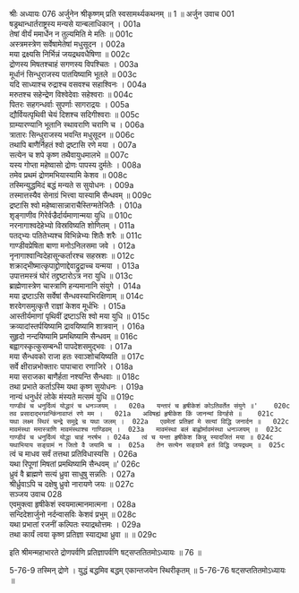 श्रीः
अध्यायः 076
अर्जुनेन श्रीकृष्णम् प्रति स्वसामर्थ्यकथनम् ॥ 1 ॥
अर्जुन उवाच 	001  
षड्रथान्धार्तराष्ट्रस्य मन्यसे यान्बलाधिकान् ।	001a  
तेषां वीर्यं ममार्धेन न तुल्यमिति मे मतिः ॥	001c  
अस्त्रमस्त्रेण सर्वेषामेतेषां मधुसूदन ।	002a  
मया द्रक्ष्यसि निर्भिन्नं जयद्रथवधैषिणा ॥	002c  
द्रोणस्य मिषतश्चाहं सगणस्य विपश्चितः ।	003a  
मूर्धानं सिन्धुराजस्य पातयिष्यामि भूतले ॥	003c  
यदि साध्याश्च रुद्राश्च वसवश्च सहाश्विनः ।	004a  
मरुतश्च सहेन्द्रेण विश्वेदेवाः सहेश्वराः ॥	004c  
पितरः सहगन्धर्वाः सुपर्णाः सागराद्रयः ।	005a  
द्यौर्वियत्पृथिवी चेयं दिशश्च सदिगीश्वराः ॥	005c  
ग्राम्यारण्यानि भूतानि स्थावराणि चराणि च ।	006a  
त्रातारः सिन्धुराजस्य भवन्ति मधुसूदन ॥	006c  
तथापि बाणैर्निहतं श्वो द्रष्टासि रणे मया ।	007a  
सत्येन च शपे कृष्ण तथैवायुधमालभे ॥	007c  
यस्य गोप्ता महेष्वासो द्रोणः पापस्य दुर्मतेः ।	008a  
तमेव प्रथमं द्रोणमभियास्यामि केशव ॥	008c  
तस्मिन्युद्धमिदं बद्धं मन्यते स सुयोधनः ।	009a  
तस्मात्तस्यैव सेनाग्रं भित्त्वा यास्यामि सैन्धवम् ॥	009c  
द्रष्टासि श्वो महेष्वासान्नाराचैस्तिग्मतेजितैः ।	010a  
शृङ्गाणीव गिरेर्वज्रैर्दार्यमाणान्मया युधि ॥	010c  
नरनागाश्वदेहेभ्यो विस्रविष्यति शोणितम् ।	011a  
पतद्भ्यः पतितेभ्यश्च विभिन्नेभ्यः शितैः शरैः ॥	011c  
गाण्डीवप्रेषिता बाणा मनोऽनिलसमा जवे ।	012a  
नृनागाश्वान्विदेहासून्कर्तारश्च सहस्रशः ॥	012c  
शक्राद्भीष्मात्कृपाद्द्रोणाद्देवाद्रुद्राच्च यन्मया ।	013a  
उपात्तमस्त्रं घोरं तद्द्रष्टारोऽत्र नरा युधि ॥	013c  
ब्राह्मेणास्त्रेण चास्त्राणि हन्यमानानि संयुगे ।	014a  
मया द्रष्टाऽसि सर्वेषां सैन्धवस्याभिरक्षिणाम् ॥	014c  
शरवेगसमुत्कृत्तै राज्ञां केशव मूर्धभिः ।	015a  
आस्तीर्यमाणां पृथिवीं द्रष्टाऽसि श्वो मया युधि ॥	015c  
क्रव्यादांस्तर्पयिष्यामि द्रावयिष्यामि शात्रवान् ।	016a  
सुहृदो नन्दयिष्यामि प्रमथिष्यामि सैन्धवम् ॥	016c  
बह्वागस्कृत्कुसम्बन्धी पापदेशसमुद्भवः ।	017a  
मया सैन्धवको राजा हतः स्वाञ्शोचयिष्यति ॥	017c  
सर्वे क्षीरान्नभोक्तारः पापाचारा रणाजिरे ।	018a  
मया सराजका बाणैर्हता नश्यन्ति सैन्धवाः ॥	018c  
तथा प्रभाते कर्ताऽस्मि यथा कृष्ण सुयोधनः ।	019a  
नान्यं धनुर्धरं लोके मंस्यते मत्समं युधि ॥	019c  
`गाण्डीवं च धनुर्दिव्यं योद्धारं च धनञ्जयम् ।	020a  
यन्तारं च हृषीकेशं कोऽतिवर्तेत संयुगे ॥'	020c  
तव प्रसादाद्भगवन्किंनावाप्तं रणे मम ।	021a  
अविषह्यं हृषीकेश किं जानन्मां विगर्हसे ॥	021c  
यथा लक्ष्म स्थिरं चन्द्रे समुद्रे च यथा जलम् ।	022a  
एवमेतां प्रतिज्ञां मे सत्यां विद्धि जनार्दन ॥	022c  
मावमंस्था ममास्त्राणि मावमंस्थाश्च गाण्डिवम् ।	023a  
मावमंस्था बलं बाह्वोर्मावमंस्था धनञ्जयम् ॥	023c  
गाण्डीवं च धनुर्दिव्यं योद्धा चाहं नरर्षभ ।	024a  
त्वं च यन्ता हृषीकेश किन्नु स्यादजितं मया ॥	024c  
यथाभियाय सङ्ग्रामं न जितो वै जयामि च ।	025a  
तेन सत्येन सङ्ग्रामे हतं विद्धि जयद्रथम् ॥	025c  
`त्वं च माधव सर्वं तत्तथा प्रतिविधास्यसि ।	026a  
यथा रिपूणां मिषतां प्रमथिष्यामि सैन्धवम् ॥'	026c  
ध्रुवं वै ब्राह्मणे सत्यं ध्रुवा साधुषु सन्नतिः ।	027a  
श्रीर्ध्रुवाऽपि च दक्षेषु ध्रुवो नारायणे जयः ॥	027c  
सञ्जय उवाच 	028  
एवमुक्त्वा हृषीकेशं स्वयमात्मानमात्मना ।	028a  
सन्दिदेशार्जुनो नर्दन्वासविः केशवं प्रभुम् ॥	028c  
यथा प्रभातां रजनीं कल्पितः स्याद्रथोत्तमः ।	029a  
तथा कार्यं त्वया कृष्ण प्रतिज्ञा स्याद्यथा ध्रुवा ॥ ॥	029c  

इति श्रीमन्महाभारते द्रोणपर्वणि प्रतिज्ञापर्वणि षट्सप्ततितमोऽध्यायः ॥ 76 ॥

5-76-9 तस्मिन् द्रोणे । युद्धं बद्धमिव बद्धम् एकान्तजयेन स्थिरीकृतम् ॥ 5-76-76 षट्सप्ततितमोऽध्यायः ॥
